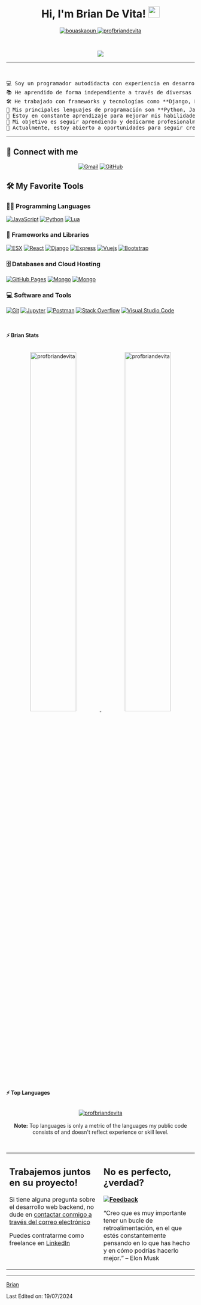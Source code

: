 <h1 align="center">
Hi, I'm Brian De Vita!
	<a href="[https://github.com/profbriandevita](https://github.com/profbriandevita)" target="_self">
		<img src="https://media.giphy.com/media/hvRJCLFzcasrR4ia7z/giphy.gif" width="30">
	</a>
</h1>
<p align="center">
	<a href="[https://github.com/briancoding404](https://github.com/briancoding404)">
		<img src="https://komarev.com/ghpvc/?username=profbriandevita&label=Profile%20views&color=0e75b6&style=flat" alt="bouaskaoun" />
	</a>
	<a href="[https://github.com/briancoding404](https://github.com/briancoding404)">
		<img src="https://img.shields.io/github/followers/profbriandevita?label=Followers" alt="profbriandevita" />
	</a>
</p>
<br/>
<p align="center">
	<a href="[https://github.com/profbriandevita](https://github.com/profbriandevita)">
		<img src="https://readme-typing-svg.herokuapp.com?lines=Backend+Developer+;&center=true&width=380&height=45">
	</a>
</p>

<hr>

<pre>


💻 Soy un programador autodidacta con experiencia en desarrollo de aplicaciones móviles con **Flutter y Dart**, además de scripting para servidores de videojuegos.  
📚 He aprendido de forma independiente a través de diversas plataformas, cursos en línea y documentación, fortaleciendo mis habilidades constantemente.  
🛠️ He trabajado con frameworks y tecnologías como **Django, React, Express, ESX, QBCore, Flutter** y **Dart**, y actualmente desarrollo proyectos en servidores de FiveM utilizando Lua y ESX.  
🌟 Mis principales lenguajes de programación son **Python, JavaScript, HTML, CSS, Lua, Flutter** y **Dart**.  
🌱 Estoy en constante aprendizaje para mejorar mis habilidades y consolidarme en el campo del desarrollo.  
🚩 Mi objetivo es seguir aprendiendo y dedicarme profesionalmente a la programación.  
🤔 Actualmente, estoy abierto a oportunidades para seguir creciendo en el mundo del desarrollo y colaborar en proyectos desafiantes. 
</pre>
<hr>

## 🤝 Connect with me
<p align="center">
	<a href="mailto:16tupac16@gmail.com"><img img src="https://img.shields.io/badge/gmail-%23EA4335.svg?style=plastic&logo=gmail&logoColor=white" alt="Gmail"/></a>
<!-- 	<a href="https://www.linkedin.com/in/bouaskaoun/"><img src="https://img.shields.io/badge/linkedin-%230A66C2.svg?style=plastic&logo=linkedin&logoColor=white" alt="LinkedIn"/></a> -->
	<a href="https://github.com/profbriandevita"><img src="https://img.shields.io/badge/github-%23181717.svg?style=plastic&logo=github&logoColor=white" alt="GitHub"/></a>
</p>

## 🛠️ My Favorite Tools

### 👨‍💻 Programming Languages

<p>
    <a href="https://github.com/profbriandevita"><img alt="JavaScript" src="https://img.shields.io/badge/JavaScript%20-%23F7DF1E.svg?logo=javascript&logoColor=black"></a>
    <a href="https://github.com/profbriandevita"><img alt="Python" src="https://img.shields.io/badge/Python%20-%2314354C.svg?logo=python&logoColor=white"></a>
    <a href="https://github.com/profbriandevita"><img alt="Lua" src="https://img.shields.io/badge/Lua%20-%2314354C.svg?logo=lua&logoColor=white"></a>

### 🧰 Frameworks and Libraries

<p>
    <a href="https://github.com/profbriandevita"><img alt="ESX" src="https://img.shields.io/badge/ESX%20-%23D00000.svg?logo=ESX&logoColor=white"></a>
    <a href="https://github.com/profbriandevita"><img alt="React" src="https://img.shields.io/badge/React%20-%23013243.svg?logo=React&logoColor=white"></a>
    <a href="https://github.com/profbriandevita"><img alt="Django" src="https://img.shields.io/badge/Django%20-%23150458.svg?logo=Django&logoColor=white"></a>
    <a href="https://github.com/profbriandevita"><img alt="Express" src="https://img.shields.io/badge/Expressjs%20-%23FF6F00.svg?logo=Express&logoColor=white"></a>
    <a href="https://github.com/profbriandevita"><img alt="Vuejs" src="https://img.shields.io/badge/Vuejs%20-%23D00000.svg?logo=VueJs&logoColor=white"></a>
    <a href="https://github.com/profbriandevita"><img alt="Bootstrap" src="https://img.shields.io/badge/Bootstrap%20-%23150458.svg?logo=Bootstrap&logoColor=white"></a>
</p>

### 🗄️ Databases and Cloud Hosting

<p>
    <a href="https://github.com/profbriandevita"><img alt="GitHub Pages" src="https://img.shields.io/badge/GitHub%20Pages-%23327FC7.svg?logo=github&logoColor=white"></a>
    <a href="https://github.com/profbriandevita"><img alt="Mongo" src ="https://img.shields.io/badge/-MongoDB-4DB33D%23FF6F00.svg?logo=firebase&logoColor=white"></a>
    <a href="https://github.com/profbriandevita"><img alt="Mongo" src ="https://img.shields.io/badge/SQlite-003B57?logo=firebase&logoColor=white"></a>
</p>

### 💻 Software and Tools

<p>
    <a href="https://github.com/profbriandevita"><img alt="Git" src="https://img.shields.io/badge/Git%20-%23F05033.svg?logo=git&logoColor=white"></a>
    <a href="https://github.com/profbriandevita"><img alt="Jupyter" src="https://img.shields.io/badge/Jupyter%20-%23F37626.svg?logo=Jupyter&logoColor=white"></a>
    <a href="https://github.com/profbriandevita"><img alt="Postman" src="https://img.shields.io/badge/Postman-FF6C37?logo=postman&logoColor=white"></a>
    <a href="https://github.com/profbriandevita"><img alt="Stack Overflow" src="https://img.shields.io/badge/-Stack%20Overflow-FE7A16?logo=stack-overflow&logoColor=white"></a>
    <a href="https://github.com/profbriandevita"><img alt="Visual Studio Code" src="https://img.shields.io/badge/Visual%20Studio%20Code-0078d7.svg?logo=visual-studio-code&logoColor=white"></a>
</p>
</br>

<!--
### 👨🏽‍💻 Workspace
<p>
    <a href="https://github.com/Bouaskaoun"><img alt="Macbook Air M1" src="https://img.shields.io/badge/Apple-MacBook_Air_2020-999999?style=for-the-badge&logo=apple&logoColor=white"></a>
    <a href="https://github.com/Bouaskaoun"><img alt="Spotify" src="https://img.shields.io/badge/Spotify-1ED760?&style=for-the-badge&logo=spotify&logoColor=white"></a>
</p>
-->



<br/>
<summary><b>⚡ Brian Stats</b></summary>
<br/>
<p align="center">
	<a href="https://github.com/briancoding404">
	<img width="49.5%" src="https://github-readme-stats.vercel.app/api?username=profbriandevita&show_icons=true" alt="profbriandevita">
	<img width="49.5%" src="https://github-readme-streak-stats.herokuapp.com/?user=profbriandevita" alt="profbriandevita">
	</a>
	<br/>
</p>
<br/>
<!--
<summary><b>⚡ Activity graph</b></summary>
<br/>
<p align="center">
	<a href="https://github.com/Bouaskaoun">
		<img src="https://activity-graph.herokuapp.com/graph?username=bouaskaoun&bg_color=ffffff&color=000000&line=000000&point=000000&area=true&hide_border=true" alt="bouaskaoun">
	</a>
</p>
<br/>
-->
<summary><b>⚡ Top Languages</b></summary>
<br/>

<p align="center">
	<a href="https://github.com/profbriandevita">
	<img src="https://github-readme-stats.vercel.app/api/top-langs/?username=profbriandevita&langs_count=8&layout=compact" alt="profbriandevita">
	</a>
	<br/>
<br/>
<b>Note:</b> Top languages is only a metric of the languages my public code consists of and doesn't reflect experience or skill level.
</p>
<br/>

<table style="border: none">
  <tr>
  <td width="50%" valign="top">

## Trabajemos juntos en su proyecto!

Si tiene alguna pregunta sobre el desarrollo web backend, no dude en <a href="mailto:16tupac16@gmail.com">contactar conmigo a través del correo electrónico</a> 

Puedes contratarme como freelance en  <a href="https://www.linkedin.com/in//">LinkedIn</a>

  </td>
  <td width="50%" valign="top">

##  No es perfecto, ¿verdad?

**<a href="https://github.com/profbriandevita"><img alt="Feedback" src="https://img.shields.io/badge/Ask%20me-anything-1abc9c.svg"></a>**

“Creo que es muy importante tener un bucle de retroalimentación, en el que estés constantemente pensando en lo que has hecho y en cómo podrías hacerlo mejor.”
– Elon Musk

  </td>
  </tr>
</table>

------

[Brian](https://github.com/profbriandevita)

Last Edited on: 19/07/2024
